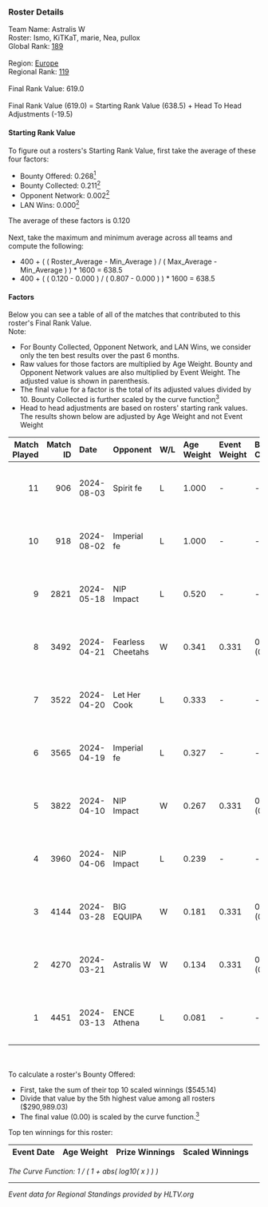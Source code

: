 ### Roster Details<br />
Team Name: Astralis W<br />
Roster: Ismo, KiTKaT, marie, Nea, pullox<br />
Global Rank: [189](../../standings_global_2024_08_28.md)<br />
<br />
Region: [Europe]( ../../standings_europe_2024_08_28.md)<br />
Regional Rank: [119]( ../../standings_europe_2024_08_28.md)<br />
<br />
Final Rank Value:  619.0<br />
<br />
Final Rank Value (619.0) = Starting Rank Value (638.5) + Head To Head Adjustments (-19.5)<br />

#### Starting Rank Value<br />
To figure out a rosters's Starting Rank Value, first take the average of these four factors:<br />
- Bounty Offered: 0.268[<sup>1</sup>](#table2)
- Bounty Collected: 0.211[<sup>2</sup>](#table1)
- Opponent Network: 0.002[<sup>2</sup>](#table1)
- LAN Wins: 0.000[<sup>2</sup>](#table1)

The average of these factors is 0.120<br />
<br />
Next, take the maximum and minimum average across all teams and compute the following:<br />
- 400 + ( ( Roster_Average - Min_Average ) / ( Max_Average - Min_Average ) ) * 1600 = 638.5
- 400 + ( ( 0.120 - 0.000 ) / ( 0.807 - 0.000 ) ) * 1600 = 638.5


#### Factors<br />
Below you can see a table of all of the matches that contributed to this roster's Final Rank Value.<br />
Note:<br />

- For Bounty Collected, Opponent Network, and LAN Wins, we consider only the ten best results over the past 6 months.
- Raw values for those factors are multiplied by Age Weight. Bounty and Opponent Network values are also multiplied by Event Weight. The adjusted value is shown in parenthesis.
- The final value for a factor is the total of its adjusted values divided by 10. Bounty Collected is further scaled by the curve function[<sup>3</sup>](#curveFunction)
- Head to head adjustments are based on rosters' starting rank values. The results shown below are adjusted by Age Weight and not Event Weight
<span id="table1"></span><br />


| Match Played | Match ID | Date       | Opponent          | W/L | Age Weight | Event Weight | Bounty Collected | Opponent Network | LAN Wins  | H2H Adj. | Roster                           |
| -: | -: | :- | :- | :- | :- | :- | :- | :- | :- | -: | :- |
|           11 |      906 | 2024-08-03 | Spirit fe         | L   | 1.000      | -            | -                | -                | -         |   -15.74 | Ismo, KiTKaT, marie, Nea, pullox |
|           10 |      918 | 2024-08-02 | Imperial fe       | L   | 1.000      | -            | -                | -                | -         |    -4.01 | Ismo, KiTKaT, marie, Nea, pullox |
|            9 |     2821 | 2024-05-18 | NIP Impact        | L   | 0.520      | -            | -                | -                | -         |    -6.86 | Ann4, D7, KiTKaT, Nea, pullox    |
|            8 |     3492 | 2024-04-21 | Fearless Cheetahs | W   | 0.341      | 0.331        | 0.002 (0.000)    | 0.036 (0.004)    | 0 (0.000) |     5.71 | Ann4, D7, KiTKaT, Nea, pullox    |
|            7 |     3522 | 2024-04-20 | Let Her Cook      | L   | 0.333      | -            | -                | -                | -         |    -2.52 | Ann4, D7, KiTKaT, Nea, pullox    |
|            6 |     3565 | 2024-04-19 | Imperial fe       | L   | 0.327      | -            | -                | -                | -         |    -1.53 | Ann4, D7, KiTKaT, Nea, pullox    |
|            5 |     3822 | 2024-04-10 | NIP Impact        | W   | 0.267      | 0.331        | 0.007 (0.001)    | 0.166 (0.015)    | 0 (0.000) |     4.97 | Ann4, D7, KiTKaT, Nea, pullox    |
|            4 |     3960 | 2024-04-06 | NIP Impact        | L   | 0.239      | -            | -                | -                | -         |    -3.20 | Ann4, D7, KiTKaT, Nea, pullox    |
|            3 |     4144 | 2024-03-28 | BIG EQUIPA        | W   | 0.181      | 0.331        | 0.015 (0.001)    | 0.083 (0.005)    | 0 (0.000) |     3.56 | Ann4, D7, KiTKaT, Nea, pullox    |
|            2 |     4270 | 2024-03-21 | Astralis W        | W   | 0.134      | 0.331        | 0.001 (0.000)    | 0.010 (0.000)    | 0 (0.000) |     1.46 | Ann4, D7, KiTKaT, Nea, pullox    |
|            1 |     4451 | 2024-03-13 | ENCE Athena       | L   | 0.081      | -            | -                | -                | -         |    -1.32 | Ann4, D7, KiTKaT, Nea, pullox    |

<br />
<span id="table2"></span><br />
To calculate a roster's Bounty Offered:<br />

- First, take the sum of their top 10 scaled winnings ($545.14)
- Divide that value by the 5th highest value among all rosters ($290,989.03)
- The final value (0.00) is scaled by the curve function.[<sup>3</sup>](#curveFunction)

Top ten winnings for this roster:<br />

| Event Date | Age Weight | Prize Winnings | Scaled Winnings |
| :- | -: | :- | :- |


<span id="curveFunction"></span>_The Curve Function: 1 / ( 1 + abs( log10( x ) ) )_<br />

---
_Event data for Regional Standings provided by HLTV.org_<br />
